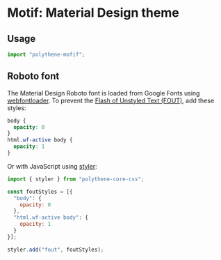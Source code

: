 # Motif: Material Design theme

## Usage

~~~javascript
import "polythene-mofif";
~~~



## Roboto font

The Material Design Roboto font is loaded from Google Fonts using [webfontloader](https://github.com/typekit/webfontloader). To prevent the [Flash of Unstyled Text (FOUT)](https://www.paulirish.com/2009/fighting-the-font-face-fout/), add these styles:

~~~css
body {
  opacity: 0
}
html.wf-active body {
  opacity: 1
}
~~~

Or with JavaScript using [styler](../polythene-core-css):

~~~javascript
import { styler } from "polythene-core-css";

const foutStyles = [{
  "body": {
    opacity: 0
  },
  "html.wf-active body": {
    opacity: 1
  }
}];

styler.add("fout", foutStyles);
~~~
